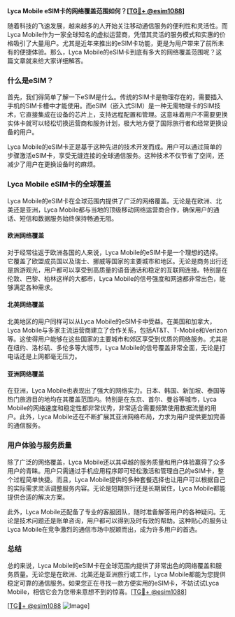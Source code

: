 **Lyca Mobile eSIM卡的网络覆盖范围如何？[[TG💪+ @esim1088](https://t.me/s/esim1088)]**

随着科技的飞速发展，越来越多的人开始关注移动通信服务的便利性和灵活性。而Lyca Mobile作为一家全球知名的虚拟运营商，凭借其灵活的服务模式和实惠的价格吸引了大量用户。尤其是近年来推出的eSIM卡功能，更是为用户带来了前所未有的便捷体验。那么，Lyca Mobile的eSIM卡到底有多大的网络覆盖范围呢？这篇文章就来给大家详细解答。

### 什么是eSIM？

首先，我们得简单了解一下eSIM是什么。传统的SIM卡是物理存在的，需要插入手机的SIM卡槽中才能使用。而eSIM（嵌入式SIM）是一种无需物理卡的SIM技术，它直接集成在设备的芯片上，支持远程配置和管理。这意味着用户不需要更换实体卡就可以轻松切换运营商和服务计划，极大地方便了国际旅行者和经常更换设备的用户。

Lyca Mobile的eSIM卡正是基于这种先进的技术开发而成。用户可以通过简单的步骤激活eSIM卡，享受无缝连接的全球通信服务。这种技术不仅节省了空间，还减少了用户在更换设备时的麻烦。

### Lyca Mobile eSIM卡的全球覆盖

Lyca Mobile的eSIM卡在全球范围内提供了广泛的网络覆盖。无论是在欧洲、北美还是亚洲，Lyca Mobile都与当地的顶级移动网络运营商合作，确保用户的通话、短信和数据服务始终保持畅通无阻。

#### 欧洲网络覆盖

对于经常往返于欧洲各国的人来说，Lyca Mobile的eSIM卡是一个理想的选择。它覆盖了欧盟成员国以及瑞士、挪威等国家的主要城市和地区。无论是商务出行还是旅游观光，用户都可以享受到高质量的语音通话和稳定的互联网连接。特别是在伦敦、巴黎、柏林这样的大都市，Lyca Mobile的信号强度和网速都非常出色，能够满足各种需求。

#### 北美网络覆盖

北美地区的用户同样可以从Lyca Mobile的eSIM卡中受益。在美国和加拿大，Lyca Mobile与多家主流运营商建立了合作关系，包括AT&T、T-Mobile和Verizon等。这使得用户能够在这些国家的主要城市和郊区享受到优质的网络服务。尤其是在纽约、洛杉矶、多伦多等大城市，Lyca Mobile的信号覆盖非常全面，无论是打电话还是上网都毫无压力。

#### 亚洲网络覆盖

在亚洲，Lyca Mobile也表现出了强大的网络实力。日本、韩国、新加坡、泰国等热门旅游目的地均在其覆盖范围内。特别是在东京、首尔、曼谷等城市，Lyca Mobile的网络速度和稳定性都非常优秀，非常适合需要频繁使用数据流量的用户。此外，Lyca Mobile还在不断扩展其亚洲网络布局，力求为用户提供更加完善的通信服务。

### 用户体验与服务质量

除了广泛的网络覆盖，Lyca Mobile还以其卓越的服务质量和用户体验赢得了众多用户的青睐。用户只需通过手机应用程序即可轻松激活和管理自己的eSIM卡，整个过程简单快捷。而且，Lyca Mobile提供的多种套餐选择也让用户可以根据自己的实际需求灵活调整服务内容。无论是短期旅行还是长期居住，Lyca Mobile都能提供合适的解决方案。

此外，Lyca Mobile还配备了专业的客服团队，随时准备解答用户的各种疑问。无论是技术问题还是账单咨询，用户都可以得到及时有效的帮助。这种贴心的服务让Lyca Mobile在竞争激烈的通信市场中脱颖而出，成为许多用户的首选。

### 总结

总的来说，Lyca Mobile的eSIM卡在全球范围内提供了非常出色的网络覆盖和服务质量。无论您是在欧洲、北美还是亚洲旅行或工作，Lyca Mobile都能为您提供稳定可靠的通信服务。如果您正在寻找一款方便实用的eSIM卡，不妨试试Lyca Mobile，相信它会为您带来意想不到的惊喜。[[TG💪+ @esim1088](https://t.me/s/esim1088)]

[[TG💪+ @esim1088](https://t.me/s/esim1088) ![Image](https://i.postimg.cc/4NQfJmqS/Snipaste-2025-05-13-00-14-12.png)]